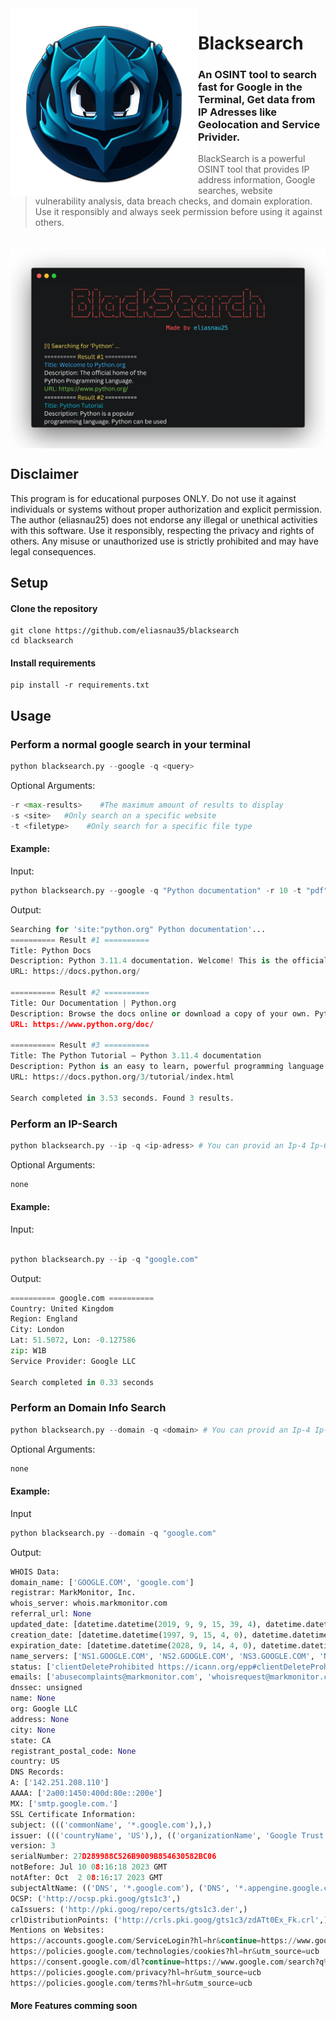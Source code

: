<img alt="blackbird-logo" align="left" width="300" height="300" src="assets/img/BlackSearch.png">
<h1>Blacksearch</h1>

### An OSINT tool to search fast for Google in the Terminal, Get data from IP Adresses like Geolocation and Service Privider.
> BlackSearch is a powerful OSINT tool that provides IP address information, Google searches, website vulnerability analysis, data breach checks, and domain exploration. Use it responsibly and always seek permission before using it against others.

</br>

<img alt="blackbird-cli" align="center" src="assets/img/BlackSearchCLI.png">

## Disclaimer

This program is for educational purposes ONLY. Do not use it against individuals or systems without proper authorization and explicit permission. The author (eliasnau25) does not endorse any illegal or unethical activities with this software. Use it responsibly, respecting the privacy and rights of others. Any misuse or unauthorized use is strictly prohibited and may have legal consequences.

## Setup

#### Clone the repository
```shell
git clone https://github.com/eliasnau35/blacksearch
cd blacksearch
```

#### Install requirements
```shell
pip install -r requirements.txt
```
## Usage

### Perform a normal google search in your terminal
```python
python blacksearch.py --google -q <query>
```
Optional Arguments:
```python
-r <max-results>    #The maximum amount of results to display
-s <site>   #Only search on a specific website
-t <filetype>    #Only search for a specific file type
```
#### Example:

Input:
```python
python blacksearch.py --google -q "Python documentation" -r 10 -t "pdf"
```
Output:

```python
Searching for 'site:"python.org" Python documentation'...
========== Result #1 ==========
Title: Python Docs
Description: Python 3.11.4 documentation. Welcome! This is the official documentation for Python 3.11.4. Parts of the documentation: ...
URL: https://docs.python.org/ 

========== Result #2 ==========
Title: Our Documentation | Python.org
Description: Browse the docs online or download a copy of your own. Python's documentation, tutorials, and guides are constantly evolving. Get started here, or scroll ...
URL: https://www.python.org/doc/ 

========== Result #3 ==========
Title: The Python Tutorial — Python 3.11.4 documentation
Description: Python is an easy to learn, powerful programming language. It has efficient high-level data structures and a simple but effective approach to ...
URL: https://docs.python.org/3/tutorial/index.html 

Search completed in 3.53 seconds. Found 3 results.
```

### Perform an IP-Search
```python
python blacksearch.py --ip -q <ip-adress> # You can provid an Ip-4 Ip-6 or a domain
```
Optional Arguments:
```python
none
```

#### Example:

Input:
```python

python blacksearch.py --ip -q "google.com"
```

Output:
```python
========== google.com ==========
Country: United Kingdom
Region: England
City: London
Lat: 51.5072, Lon: -0.127586
zip: W1B
Service Provider: Google LLC

Search completed in 0.33 seconds
```
### Perform an Domain Info Search
```python
python blacksearch.py --domain -q <domain> # You can provid an Ip-4 Ip-6 or a domain
```
Optional Arguments:
```python
none
```

#### Example:
Input
```python
python blacksearch.py --domain -q "google.com"
```
Output:
```python
WHOIS Data:
domain_name: ['GOOGLE.COM', 'google.com']
registrar: MarkMonitor, Inc.
whois_server: whois.markmonitor.com
referral_url: None
updated_date: [datetime.datetime(2019, 9, 9, 15, 39, 4), datetime.datetime(2019, 9, 9, 15, 39, 4, tzinfo=datetime.timezone.utc)]
creation_date: [datetime.datetime(1997, 9, 15, 4, 0), datetime.datetime(1997, 9, 15, 7, 0, tzinfo=datetime.timezone.utc)]
expiration_date: [datetime.datetime(2028, 9, 14, 4, 0), datetime.datetime(2028, 9, 13, 7, 0, tzinfo=datetime.timezone.utc)]
name_servers: ['NS1.GOOGLE.COM', 'NS2.GOOGLE.COM', 'NS3.GOOGLE.COM', 'NS4.GOOGLE.COM', 'ns3.google.com', 'ns4.google.com', 'ns1.google.com', 'ns2.google.com']
status: ['clientDeleteProhibited https://icann.org/epp#clientDeleteProhibited', 'clientTransferProhibited https://icann.org/epp#clientTransferProhibited', 'clientUpdateProhibited https://icann.org/epp#clientUpdateProhibited', 'serverDeleteProhibited https://icann.org/epp#serverDeleteProhibited', 'serverTransferProhibited https://icann.org/epp#serverTransferProhibited', 'serverUpdateProhibited https://icann.org/epp#serverUpdateProhibited', 'clientUpdateProhibited (https://www.icann.org/epp#clientUpdateProhibited)', 'clientTransferProhibited (https://www.icann.org/epp#clientTransferProhibited)', 'clientDeleteProhibited (https://www.icann.org/epp#clientDeleteProhibited)', 'serverUpdateProhibited (https://www.icann.org/epp#serverUpdateProhibited)', 'serverTransferProhibited (https://www.icann.org/epp#serverTransferProhibited)', 'serverDeleteProhibited (https://www.icann.org/epp#serverDeleteProhibited)']
emails: ['abusecomplaints@markmonitor.com', 'whoisrequest@markmonitor.com']
dnssec: unsigned
name: None
org: Google LLC
address: None
city: None
state: CA
registrant_postal_code: None
country: US
DNS Records:
A: ['142.251.208.110']
AAAA: ['2a00:1450:400d:80e::200e']
MX: ['smtp.google.com.']
SSL Certificate Information:
subject: ((('commonName', '*.google.com'),),)
issuer: ((('countryName', 'US'),), (('organizationName', 'Google Trust Services LLC'),), (('commonName', 'GTS CA 1C3'),))
version: 3
serialNumber: 27D289988C526B9009B854630582BC06
notBefore: Jul 10 08:16:18 2023 GMT
notAfter: Oct  2 08:16:17 2023 GMT
subjectAltName: (('DNS', '*.google.com'), ('DNS', '*.appengine.google.com'), ('DNS', '*.bdn.dev'), ('DNS', '*.origin-test.bdn.dev'), ('DNS', '*.cloud.google.com'), ('DNS', '*.crowdsource.google.com'), ('DNS', '*.datacompute.google.com'), ('DNS', '*.google.ca'), ('DNS', '*.google.cl'), ('DNS', '*.google.co.in'), ('DNS', '*.google.co.jp'), ('DNS', '*.google.co.uk'), ('DNS', '*.google.com.ar'), ('DNS', '*.google.com.au'), ('DNS', '*.google.com.br'), ('DNS', '*.google.com.co'), ('DNS', '*.google.com.mx'), ('DNS', '*.google.com.tr'), ('DNS', '*.google.com.vn'), ('DNS', '*.google.de'), ('DNS', '*.google.es'), ('DNS', '*.google.fr'), ('DNS', '*.google.hu'), ('DNS', '*.google.it'), ('DNS', '*.google.nl'), ('DNS', '*.google.pl'), ('DNS', '*.google.pt'), ('DNS', '*.googleadapis.com'), ('DNS', '*.googleapis.cn'), ('DNS', '*.googlevideo.com'), ('DNS', '*.gstatic.cn'), ('DNS', '*.gstatic-cn.com'), ('DNS', 'googlecnapps.cn'), ('DNS', '*.googlecnapps.cn'), ('DNS', 'googleapps-cn.com'), ('DNS', '*.googleapps-cn.com'), ('DNS', 'gkecnapps.cn'), ('DNS', '*.gkecnapps.cn'), ('DNS', 'googledownloads.cn'), ('DNS', '*.googledownloads.cn'), ('DNS', 'recaptcha.net.cn'), ('DNS', '*.recaptcha.net.cn'), ('DNS', 'recaptcha-cn.net'), ('DNS', '*.recaptcha-cn.net'), ('DNS', 'widevine.cn'), ('DNS', '*.widevine.cn'), ('DNS', 'ampproject.org.cn'), ('DNS', '*.ampproject.org.cn'), ('DNS', 'ampproject.net.cn'), ('DNS', '*.ampproject.net.cn'), ('DNS', 'google-analytics-cn.com'), ('DNS', '*.google-analytics-cn.com'), ('DNS', 'googleadservices-cn.com'), ('DNS', '*.googleadservices-cn.com'), ('DNS', 'googlevads-cn.com'), ('DNS', '*.googlevads-cn.com'), ('DNS', 'googleapis-cn.com'), ('DNS', '*.googleapis-cn.com'), ('DNS', 'googleoptimize-cn.com'), ('DNS', '*.googleoptimize-cn.com'), ('DNS', 'doubleclick-cn.net'), ('DNS', '*.doubleclick-cn.net'), ('DNS', '*.fls.doubleclick-cn.net'), ('DNS', '*.g.doubleclick-cn.net'), ('DNS', 'doubleclick.cn'), ('DNS', '*.doubleclick.cn'), ('DNS', '*.fls.doubleclick.cn'), ('DNS', '*.g.doubleclick.cn'), ('DNS', 'dartsearch-cn.net'), ('DNS', '*.dartsearch-cn.net'), ('DNS', 'googletraveladservices-cn.com'), ('DNS', '*.googletraveladservices-cn.com'), ('DNS', 'googletagservices-cn.com'), ('DNS', '*.googletagservices-cn.com'), ('DNS', 'googletagmanager-cn.com'), ('DNS', '*.googletagmanager-cn.com'), ('DNS', 'googlesyndication-cn.com'), ('DNS', '*.googlesyndication-cn.com'), ('DNS', '*.safeframe.googlesyndication-cn.com'), ('DNS', 'app-measurement-cn.com'), ('DNS', '*.app-measurement-cn.com'), ('DNS', 'gvt1-cn.com'), ('DNS', '*.gvt1-cn.com'), ('DNS', 'gvt2-cn.com'), ('DNS', '*.gvt2-cn.com'), ('DNS', '2mdn-cn.net'), ('DNS', '*.2mdn-cn.net'), ('DNS', 'googleflights-cn.net'), ('DNS', '*.googleflights-cn.net'), ('DNS', 'admob-cn.com'), ('DNS', '*.admob-cn.com'), ('DNS', 'googlesandbox-cn.com'), ('DNS', '*.googlesandbox-cn.com'), ('DNS', '*.safenup.googlesandbox-cn.com'), ('DNS', '*.gstatic.com'), ('DNS', '*.metric.gstatic.com'), ('DNS', '*.gvt1.com'), ('DNS', '*.gcpcdn.gvt1.com'), ('DNS', '*.gvt2.com'), ('DNS', '*.gcp.gvt2.com'), ('DNS', '*.url.google.com'), ('DNS', '*.youtube-nocookie.com'), ('DNS', '*.ytimg.com'), ('DNS', 'android.com'), ('DNS', '*.android.com'), ('DNS', '*.flash.android.com'), ('DNS', 'g.cn'), ('DNS', '*.g.cn'), ('DNS', 'g.co'), ('DNS', '*.g.co'), ('DNS', 'goo.gl'), ('DNS', 'www.goo.gl'), ('DNS', 'google-analytics.com'), ('DNS', '*.google-analytics.com'), ('DNS', 'google.com'), ('DNS', 'googlecommerce.com'), ('DNS', '*.googlecommerce.com'), ('DNS', 'ggpht.cn'), ('DNS', '*.ggpht.cn'), ('DNS', 'urchin.com'), ('DNS', '*.urchin.com'), ('DNS', 'youtu.be'), ('DNS', 'youtube.com'), ('DNS', '*.youtube.com'), ('DNS', 'youtubeeducation.com'), ('DNS', '*.youtubeeducation.com'), ('DNS', 'youtubekids.com'), ('DNS', '*.youtubekids.com'), ('DNS', 'yt.be'), ('DNS', '*.yt.be'), ('DNS', 'android.clients.google.com'), ('DNS', 'developer.android.google.cn'), ('DNS', 'developers.android.google.cn'), ('DNS', 'source.android.google.cn'))
OCSP: ('http://ocsp.pki.goog/gts1c3',)
caIssuers: ('http://pki.goog/repo/certs/gts1c3.der',)
crlDistributionPoints: ('http://crls.pki.goog/gts1c3/zdATt0Ex_Fk.crl',)
Mentions on Websites:
https://accounts.google.com/ServiceLogin?hl=hr&continue=https://www.google.com/search?q%3Dgoogle.com&gae=cb-eomsrt
https://policies.google.com/technologies/cookies?hl=hr&utm_source=ucb
https://consent.google.com/dl?continue=https://www.google.com/search?q%3Dgoogle.com&gl=HR&hl=hr&cm=2&pc=srp&uxe=eomsrt&src=1
https://policies.google.com/privacy?hl=hr&utm_source=ucb
https://policies.google.com/terms?hl=hr&utm_source=ucb
```

#### More Features comming soon
